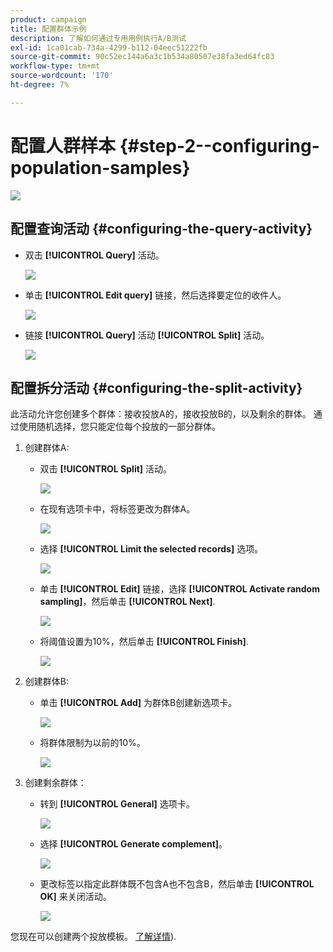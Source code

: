 ```yaml
---
product: campaign
title: 配置群体示例
description: 了解如何通过专用用例执行A/B测试
exl-id: 1ca01cab-734a-4299-b112-04eec51222fb
source-git-commit: 90c52ec144a6a3c1b534a80507e38fa3ed64fc83
workflow-type: tm+mt
source-wordcount: '170'
ht-degree: 7%

---
```


# 配置人群样本 {#step-2--configuring-population-samples}

![](../../assets/common.svg)

## 配置查询活动 {#configuring-the-query-activity}

* 双击 **[!UICONTROL Query]** 活动。

   ![](assets/use_case_abtesting_createrecipients_001.png)

* 单击 **[!UICONTROL Edit query]** 链接，然后选择要定位的收件人。

   ![](assets/use_case_abtesting_createrecipients_002.png)

* 链接 **[!UICONTROL Query]** 活动 **[!UICONTROL Split]** 活动。

   ![](assets/use_case_abtesting_createrecipients_003.png)

## 配置拆分活动 {#configuring-the-split-activity}

此活动允许您创建多个群体：接收投放A的，接收投放B的，以及剩余的群体。 通过使用随机选择，您只能定位每个投放的一部分群体。

1. 创建群体A:

   * 双击 **[!UICONTROL Split]** 活动。

      ![](assets/use_case_abtesting_createrecipients_004.png)

   * 在现有选项卡中，将标签更改为群体A。

      ![](assets/use_case_abtesting_createrecipients_005.png)

   * 选择 **[!UICONTROL Limit the selected records]** 选项。

      ![](assets/use_case_abtesting_createrecipients_006.png)

   * 单击 **[!UICONTROL Edit]** 链接，选择 **[!UICONTROL Activate random sampling]**，然后单击 **[!UICONTROL Next]**.

      ![](assets/use_case_abtesting_createrecipients_007.png)

   * 将阈值设置为10%，然后单击 **[!UICONTROL Finish]**.

      ![](assets/use_case_abtesting_createrecipients_008.png)

1. 创建群体B:

   * 单击 **[!UICONTROL Add]** 为群体B创建新选项卡。

      ![](assets/use_case_abtesting_createrecipients_009.png)

   * 将群体限制为以前的10%。

      ![](assets/use_case_abtesting_createrecipients_010.png)

1. 创建剩余群体：

   * 转到 **[!UICONTROL General]** 选项卡。

      ![](assets/use_case_abtesting_createrecipients_011.png)

   * 选择 **[!UICONTROL Generate complement]**。

      ![](assets/use_case_abtesting_createrecipients_012.png)

   * 更改标签以指定此群体既不包含A也不包含B，然后单击 **[!UICONTROL OK]** 来关闭活动。

      ![](assets/use_case_abtesting_createrecipients_013.png)

您现在可以创建两个投放模板。 [了解详情](a-b-testing-uc-delivery-templates.md)).
